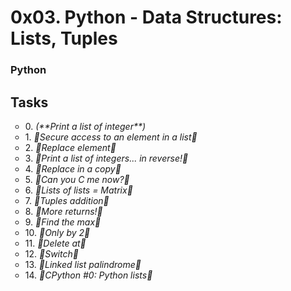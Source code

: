 # 0x03. Python - Data Structures: Lists, Tuples
### Python ###

## **Tasks** ## 
<ul style="list-style-type:circle">
<li> 0. <em>  (**Print a list of integer**) </em> </li>
<li> 1. <em>  Secure access to an element in a list </em> </li>
<li> 2. <em>  Replace element </em> </li>
<li> 3. <em>  Print a list of integers... in reverse! </em> </li>
<li> 4. <em>  Replace in a copy </em> </li>
<li> 5. <em>  Can you C me now? </em> </li>
<li> 6. <em>  Lists of lists = Matrix </em> </li>
<li> 7. <em>  Tuples addition </em> </li>
<li> 8. <em>  More returns! </em> </li>
<li> 9. <em>  Find the max </em> </li>
<li> 10. <em> Only by 2 </em> </li>
<li> 11. <em> Delete at </em> </li>
<li> 12. <em> Switch </em> </li>
<li> 13. <em> Linked list palindrome </em> </li>
<li> 14. <em> CPython #0: Python lists </em> </li>
 </ul>
